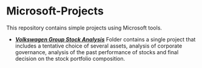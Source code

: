# Microsoft-Projects
This repository contains simple projects using Microsoft tools.
- <a href="https://github.com/GiorgiChkhitunidze/Microsoft-Projects/tree/main/Volkswagen%20Group%20Stock%20Analysis"><i><b>Volkswagen Group Stock Analysis</b></i></a> Folder contains a single project that includes a tentative choice of several assets, analysis of corporate governance, analysis of the past performance of stocks and final decision on the stock portfolio composition.
